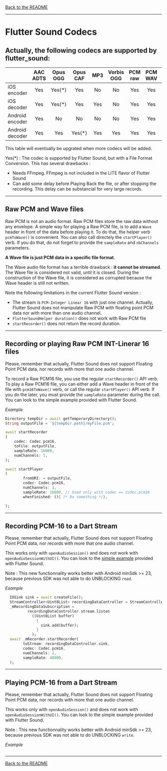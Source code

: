 [Back to the README](../README.md#flutter-sound)

-------------------------------------------------------------------------------------------------------------------------------------

# Flutter Sound Codecs

## Actually, the following codecs are supported by flutter_sound:

|                   | AAC ADTS | Opus OGG | Opus CAF | MP3 | Vorbis OGG | PCM raw| PCM WAV | PCM AIFF | PCM CAF | FLAC    | AAC MP4 | AMR-NB | AMR-WB |
| :---------------- | :------: | :------: | :------: | :-: | :--------: | :----: | :-----: | :------: | :-----: | :-----: | :-----: | :----: | :----: |
| iOS encoder       | Yes      |   Yes(*) | Yes      | No  | No         | Yes    | Yes     | No       | Yes     | Yes     | Yes     | NO     | NO     |
| iOS decoder       | Yes      |   Yes(*) | Yes      | Yes | No         | Yes    | Yes     | Yes      | Yes     | Yes     | Yes     | NO     | NO     |
| Android encoder   | Yes      |   No     | No       | No  | No         | Yes    | Yes     | No       | No      | No      | Yes     | Yes    | Yes    |
| Android decoder   | Yes      |   Yes    | Yes(*)   | Yes | Yes        | Yes    | Yes     | Yes(*)   | Yes(*)  | Yes     | Yes     | Yes    | Yes    |

This table will eventually be upgrated when more codecs will be added.

Yes(*) : The codec is supported by Flutter Sound, but with a File Format Conversion. This has several drawbacks :
- Needs FFmpeg. FFmpeg is not included in the LITE flavor of Flutter Sound
- Can add some delay before Playing Back the file, or after stopping the recording. This delay can be substancial for very large records.

-----------------------------------------------------------------------------------------------------------------------------------------------------------------------------

## Raw PCM and Wave files

Raw PCM is not an audio format. Raw PCM files store the raw data without any envelope.
A simple way for playing a Raw PCM file, is to add a `Wave` header in front of the data before playing it. To do that, the helper verb `pcmToWave()` is convenient. You can also call directely the `startPlayer()` verb. If you do that, do not forget to provide the `sampleRate` and `nbChannels` parameters.

**A Wave file is just PCM data in a specific file format**.

The Wave audio file format has a terrible drawback : **it cannot be streamed**.
The Wave file is considered not valid, until it is closed. During the construction of the Wave file, it is considered as corrupted because the Wave header is still not written.


Note the following limitations in the current Flutter Sound version :
- The stream is  `PCM-Integer Linear 16` with just one channel. Actually, Flutter Sound does not manipulate Raw PCM with floating point PCM data nor with more than one audio channel.
- `FlutterSoundHelper duration()` does not work with Raw PCM file
- `startRecorder()` does not return the record duration.

-------------------------------------------------------------------------------------------------------------------------------------

## Recording or playing Raw PCM INT-Linerar 16 files

Please, remember that actually, Flutter Sound does not support Floating Point PCM data, nor records with more that one audio channel.

To record a Raw PCM16 file, you use the regular `startRecorder()` API verb.
To play a Raw PCM16 file, you can either add a Wave header in front of the file with `pcm16ToWave()` verb, or call the regular `startPlayer()` API verb. If you do the later, you must provide the `sampleRate` parameter during the call.
You can look to the simple example provided with Flutter Sound.

*Example*
``` dart
Directory tempDir = await getTemporaryDirectory();
String outputFile = '${tempDir.path}/myFile.pcm';

await startRecorder
(
    codec: Codec.pcm16,
    toFile: outputFile,
    sampleRate: 16000,
    numChannels: 1,
);

await startPlayer
(
        fromURI: = outputFile,
        codec: Codec.pcm16,
        numChannels: 1,
        sampleRate: 16000, // Used only with codec == Codec.pcm16
        whenFinished: (){ /* Do something */},

);
```

-------------------------------------------------------------------------------------------------------------------------------------

## Recording PCM-16 to a Dart Stream

Please, remember that actually, Flutter Sound does not support Floating Point PCM data, nor records with more that one audio channel.

This works only with `openAudioSession()` and  does not work with `openAudioSessionWithUI()`.
You can look to the [simple example](../examples/README.md) provided with Flutter Sound.

Note : This new functionnality works better with Android minSdk >= 23, because previous SDK was not able to do UNBLOCKING `read`.

*Example*
``` dart
  IOSink sink = await createFile();
  StreamController<Uint8List> recordingDataController = StreamController<Uint8List>();
  _mRecordingDataSubscription =
          recordingDataController.stream.listen
            ((Uint8List buffer)
              {
                sink.add(buffer);
              }
            );
  await _mRecorder.startRecorder(
        toStream: recordingDataController.sink,
        codec: Codec.pcm16,
        numChannels: 1,
        sampleRate: 48000,
  );

```

-------------------------------------------------------------------------------------------------------------------------------------

## Playing PCM-16 from a Dart Stream

Please, remember that actually, Flutter Sound does not support Floating Point PCM data, nor records with more that one audio channel.

This works only with `openAudioSession()` and does not work with `openAudioSessionWithUI()`.
You can look to the simple example provided with Flutter Sound.

Note : This new functionnality works better with Android minSdk >= 23, because previous SDK was not able to do UNBLOCKING `write`.

*Example*
``` dart
```

-------------------------------------------------------------------------------------------------------------------------------------

[Back to the README](../README.md#flutter-sound)

